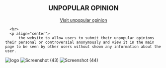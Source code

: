 <html>
   <body> 
      <h2 align="center">UNPOPULAR OPINION</h2>
      <div style="text-align: center">
         <a href="https://unpopularopinion.herokuapp.com/" align="center">Visit unpopular opinion</a>
       </div>
     
      <hr>
      <p align="center">
          the website to allow users to submit their unpopular opinions their personal or controversial anonymously and view it in the main page to be seen by other users without shown any information about the user.
    
   
![logo](https://user-images.githubusercontent.com/66800608/151708674-e69dc556-ecd3-4f75-9230-97ae0c1d2c5e.png)
![Screenshot (43)](https://user-images.githubusercontent.com/66800608/151709982-099f7eaf-0d7e-4fcb-b10c-1dac6373b29e.png)
![Screenshot (44)](https://user-images.githubusercontent.com/66800608/151710352-4b2d837d-eed2-4cec-a7b8-ad4cf74d0027.png)
